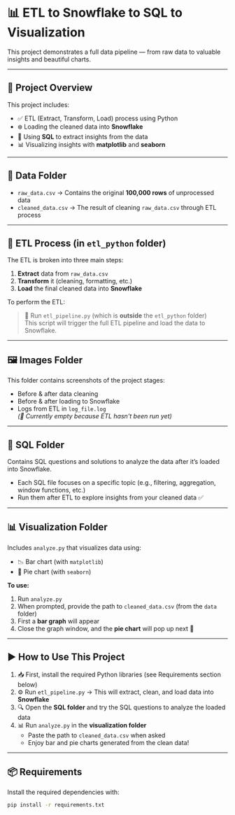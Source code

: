 # 📊 ETL to Snowflake to SQL to Visualization

This project demonstrates a full data pipeline — from raw data to valuable insights and beautiful charts.

---

## 🧠 Project Overview

This project includes:

- ✅ ETL (Extract, Transform, Load) process using Python  
- ❄️ Loading the cleaned data into **Snowflake**  
- 🧮 Using **SQL** to extract insights from the data  
- 📊 Visualizing insights with **matplotlib** and **seaborn**

---

## 📁 Data Folder

- `raw_data.csv` → Contains the original **100,000 rows** of unprocessed data  
- `cleaned_data.csv` → The result of cleaning `raw_data.csv` through ETL process

---

## 🧰 ETL Process (in `etl_python` folder)

The ETL is broken into three main steps:

1. **Extract** data from `raw_data.csv`  
2. **Transform** it (cleaning, formatting, etc.)  
3. **Load** the final cleaned data into **Snowflake**

To perform the ETL:

> 🚀 Run `etl_pipeline.py` (which is **outside** the `etl_python` folder)  
> This script will trigger the full ETL pipeline and load the data to Snowflake.

---

## 🖼️ Images Folder

This folder contains screenshots of the project stages:

- Before & after data cleaning  
- Before & after loading to Snowflake  
- Logs from ETL in `log_file.log`  
  *(📝 Currently empty because ETL hasn't been run yet)*

---

## 📁 SQL Folder

Contains SQL questions and solutions to analyze the data after it’s loaded into Snowflake.

- Each SQL file focuses on a specific topic (e.g., filtering, aggregation, window functions, etc.)  
- Run them after ETL to explore insights from your cleaned data ✅

---

## 📊 Visualization Folder

Includes `analyze.py` that visualizes data using:

- 📉 Bar chart (with `matplotlib`)  
- 🥧 Pie chart (with `seaborn`)  

**To use:**

1. Run `analyze.py`  
2. When prompted, provide the path to `cleaned_data.csv` (from the `data` folder)  
3. First a **bar graph** will appear  
4. Close the graph window, and the **pie chart** will pop up next 🎉

---

## ▶️ How to Use This Project

1. 📥 First, install the required Python libraries (see Requirements section below)  
2. ⚙️ Run `etl_pipeline.py` → This will extract, clean, and load data into **Snowflake**  
3. 🔍 Open the **SQL folder** and try the SQL questions to analyze the loaded data  
4. 📊 Run `analyze.py` in the **visualization folder**  
   - Paste the path to `cleaned_data.csv` when asked  
   - Enjoy bar and pie charts generated from the clean data!  

---

## 📦 Requirements

Install the required dependencies with:

```bash
pip install -r requirements.txt
